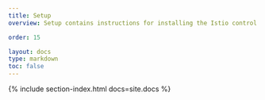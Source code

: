 ```yaml
---
title: Setup
overview: Setup contains instructions for installing the Istio control plane in various environments (e.g., Kubernetes, Consul, etc.), as well as instructions for installing the sidecar in the application deployment.

order: 15

layout: docs
type: markdown
toc: false
---
```


{% include section-index.html docs=site.docs %}
